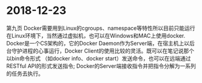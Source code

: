 # 2018-12-23
第九页
Docker需要用到Linux的cgroups、namespace等特性所以目前只能运行在Linux环境下，当然通过虚拟机，也可以在Windows和MAC上使用docker.
Docker是一个CS架构的，它的Docker Daemon作为Server端，在宿主机上以后台守护进程的心事运行，Docker Client的使用比较的灵活。既可以在笔记说那个以bin命令形式
（如docker info、docker start）发送命令，也可以在远端通过RESTful API的形式发送指令; Docker的Server端接收指令并把指令分解为一系列的任务去执行。
